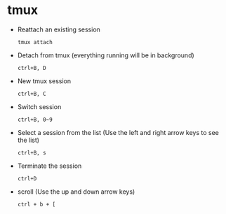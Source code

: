 tmux
====

* Reattach an existing session

  ```shell
  tmux attach 
  ```

* Detach from tmux (everything running will be in background)
  ```
  ctrl+B, D
  ```

* New tmux session
  ```
  ctrl+B, C 
  ```

* Switch session
  ```
  ctrl+B, 0~9
  ```

* Select a session from the list (Use the left and right arrow keys to see the list)
  ```shell
  ctrl+B, s
  ```

* Terminate the session
  ```
  ctrl+D
  ```

* scroll (Use the up and down arrow keys)
  ```
  ctrl + b + [
  ```
